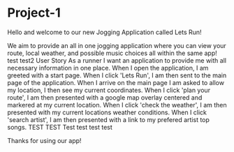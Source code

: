 # Project-1
Hello and welcome to our new Jogging Application called Lets Run!

We aim to provide an all in one jogging application where you can view your route, local weather, and possible music choices all within the same app!
test test2
User Story
As a runner I want an application to provide me with all necessary information in one place.
When I open the application, 
I am greeted with a start page.
When I click 'Lets Run', 
I am then sent to the main page of the application.
When I arrive on the main page I am asked to allow my location,
I then see my current coordinates.
When I click 'plan your route',
I am then presented with a google map overlay centered and markered at my current location.
When I click 'check the weather',
I am then presented with my current locations weather conditions.
When I click 'search artist',
I am then presented with a link to my prefered artist top songs.
TEST TEST Test test test test

Thanks for using our app!
